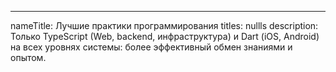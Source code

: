 ---
nameTitle: Лучшие практики программирования
titles: nullls
description: Только TypeScript (Web, backend, инфраструктура) и Dart (iOS, Android) на всех уровнях системы: более эффективный обмен знаниями и опытом.
